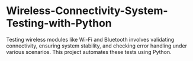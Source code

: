 # Wireless-Connectivity-System-Testing-with-Python
Testing wireless modules like Wi-Fi and Bluetooth involves validating connectivity, ensuring system stability, and checking error handling under various scenarios. This project automates these tests using Python.
